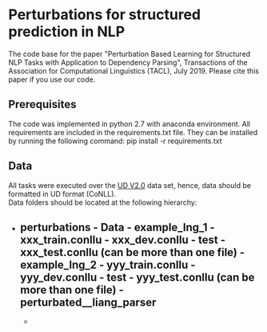 # Perturbations for structured prediction in NLP

The code base for the paper "Perturbation Based Learning for Structured NLP Tasks with Application to Dependency Parsing", Transactions of the Association for Computational Linguistics (TACL), July 2019.
Please cite this paper if you use our code.

## Prerequisites
The code was implemented in python 2.7 with anaconda environment. 
All requirements are included in the requirements.txt file. They can be installed by running the following command: pip install -r requirements.txt


## Data
All tasks were executed over the [UD V2.0](https://universaldependencies.org) data set, hence, data should be formatted in UD format (CoNLL).\
Data folders should be located at the following hierarchy:
- perturbations 
        - Data 
	   - example_lng_1
	      - xxx_train.conllu
	      - xxx_dev.conllu
	      - test
	        - xxx_test.conllu (can be more than one file)
	   - example_lng_2
 	      - yyy_train.conllu
	      - yyy_dev.conllu
	      - test
	        - yyy_test.conllu (can be more than one file)
        - perturbated__liang_parser
	- 
	- 
	
